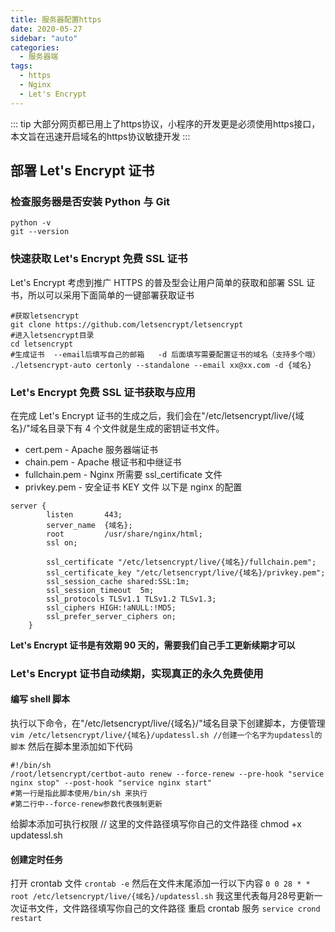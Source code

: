 ```yaml
---
title: 服务器配置https
date: 2020-05-27
sidebar: "auto"
categories:
  - 服务器端
tags:
  - https
  - Nginx
  - Let's Encrypt
---
```


::: tip
大部分网页都已用上了https协议，小程序的开发更是必须使用https接口，本文旨在迅速开启域名的https协议敏捷开发
:::

<!-- more -->

## 部署 Let's Encrypt 证书

### 检查服务器是否安装 Python 与 Git

```shell
python -v
git --version
```

### 快速获取 Let's Encrypt 免费 SSL 证书

Let's Encrypt 考虑到推广 HTTPS 的普及型会让用户简单的获取和部署 SSL 证书，所以可以采用下面简单的一键部署获取证书

```shell
#获取letsencrypt
git clone https://github.com/letsencrypt/letsencrypt
#进入letsencrypt目录
cd letsencrypt
#生成证书  --email后填写自己的邮箱   -d 后面填写需要配置证书的域名（支持多个哦）
./letsencrypt-auto certonly --standalone --email xx@xx.com -d {域名}
```

### Let's Encrypt 免费 SSL 证书获取与应用

在完成 Let's Encrypt 证书的生成之后，我们会在"/etc/letsencrypt/live/{域名}/"域名目录下有 4 个文件就是生成的密钥证书文件。

- cert.pem - Apache 服务器端证书
- chain.pem - Apache 根证书和中继证书
- fullchain.pem - Nginx 所需要 ssl_certificate 文件
- privkey.pem - 安全证书 KEY 文件
  以下是 nginx 的配置

```shell
server {
        listen       443;
        server_name  {域名};
        root         /usr/share/nginx/html;
        ssl on;

        ssl_certificate "/etc/letsencrypt/live/{域名}/fullchain.pem";
        ssl_certificate_key "/etc/letsencrypt/live/{域名}/privkey.pem";
        ssl_session_cache shared:SSL:1m;
        ssl_session_timeout  5m;
        ssl_protocols TLSv1.1 TLSv1.2 TLSv1.3;
        ssl_ciphers HIGH:!aNULL:!MD5;
        ssl_prefer_server_ciphers on;
    }
```

**Let's Encrypt 证书是有效期 90 天的，需要我们自己手工更新续期才可以**

### Let's Encrypt 证书自动续期，实现真正的永久免费使用

#### 编写 shell 脚本

执行以下命令，在"/etc/letsencrypt/live/{域名}/"域名目录下创建脚本，方便管理
`vim /etc/letsencrypt/live/{域名}/updatessl.sh //创建一个名字为updatessl的脚本`
然后在脚本里添加如下代码

```shell
#!/bin/sh
/root/letsencrypt/certbot-auto renew --force-renew --pre-hook "service nginx stop" --post-hook "service nginx start"
#第一行是指此脚本使用/bin/sh 来执行
#第二行中--force-renew参数代表强制更新
```

给脚本添加可执行权限
// 这里的文件路径填写你自己的文件路径
chmod +x updatessl.sh

#### 创建定时任务

打开 crontab 文件
`crontab -e`
然后在文件末尾添加一行以下内容
`0 0 28 * * root /etc/letsencrypt/live/{域名}/updatessl.sh`
我这里代表每月28号更新一次证书文件，文件路径填写你自己的文件路径
重启 crontab 服务
`service crond restart`

